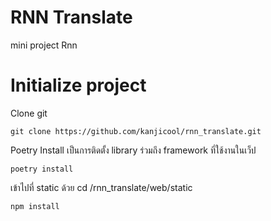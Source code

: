 # RNN Translate

mini project Rnn

# Initialize project
Clone git 

    git clone https://github.com/kanjicool/rnn_translate.git

Poetry Install เป็นการติดตั้ง library ร่วมถึง framework ที่ใช้งานในเว็ป

    poetry install
เข้าไปที่ static ด้วย cd /rnn_translate/web/static

    npm install
